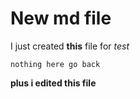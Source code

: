 # New md file

I just created **this** file for _test_

`nothing here go back`


__plus i edited this file__
